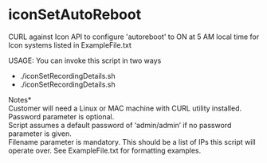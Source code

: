 # iconSetAutoReboot
CURL against Icon API to configure 'autoreboot' to ON at 5 AM local time for Icon systems listed in ExampleFile.txt

USAGE: You can invoke this script in two ways

- ./iconSetRecordingDetails.sh <Password> <Filename>
- ./iconSetRecordingDetails.sh <Filename>

Notes* <br />
Customer will need a Linux or MAC machine with CURL utility installed.  
Password parameter is optional.  
Script assumes a default password of ‘admin/admin’ if no password parameter is given.  
Filename parameter is mandatory. This should be a list of IPs this script will operate over. See ExampleFile.txt for formatting examples.

